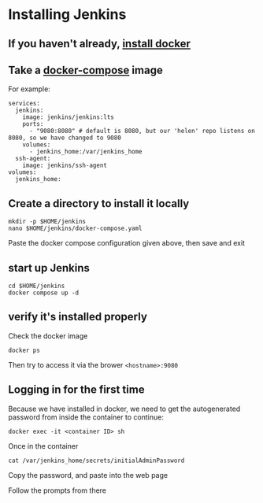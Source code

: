 # Installing Jenkins

## If you haven't already, [install docker](https://github.com/CodeMonkeyCybersecurity/eos/tree/main/legacy/docker)

## Take a [docker-compose](https://github.com/jenkinsci/docker/blob/master/README.md) image
For example: 
```
services:
  jenkins:
    image: jenkins/jenkins:lts
    ports:
      - "9080:8080" # default is 8080, but our 'helen' repo listens on 8080, so we have changed to 9080
    volumes:
      - jenkins_home:/var/jenkins_home
  ssh-agent:
    image: jenkins/ssh-agent
volumes:
  jenkins_home:
```

## Create a directory to install it locally 
```
mkdir -p $HOME/jenkins
nano $HOME/jenkins/docker-compose.yaml
```

Paste the docker compose configuration given above, then save and exit

## start up Jenkins 
```
cd $HOME/jenkins
docker compose up -d
```

## verify it's installed properly
Check the docker image
```
docker ps
```

Then try to access it via the brower 
``` <hostname>:9080 ```


## Logging in for the first time
Because we have installed in docker, we need to get the autogenerated password from inside the container to continue:
```
docker exec -it <container ID> sh
```

Once in the container
```
cat /var/jenkins_home/secrets/initialAdminPassword
```

Copy the password, and paste into the web page

Follow the prompts from there
